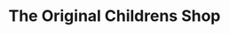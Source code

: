 ---
title: "The Original Childrens Shop"
url: /seattle/the-original-childrens-shop/
shop: Kleidung
---